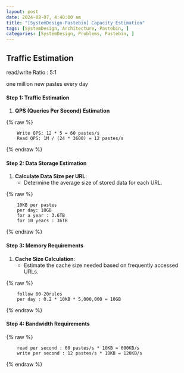 ```yaml
---
layout: post
date: 2024-08-07, 4:40:00 am
title: "[SystemDesign-Pastebin] Capacity Estimation"
tags: [SystemDesign, Architecture, Pastebin, ]
categories: [SystemDesign, Problems, Pastebin, ]
---
```



## Traffic Estimation


read/write Ratio : 5:1


one million new pastes every day


#### Step 1: Traffic Estimation

1. **QPS (Queries Per Second) Estimation**


{% raw %}
```text
    Write QPS: 12 * 5 = 60 pastes/s
    Read QPS: 1M / (24 * 3600) = 12 pastes/s
```
{% endraw %}



#### Step 2: Data Storage Estimation

1. **Calculate Data Size per URL**:
	- Determine the average size of stored data for each URL.


{% raw %}
```text
    10KB per pastes
    per day: 10GB
    for a year : 3.6TB
    for 10 years : 36TB
```
{% endraw %}



#### Step 3: Memory Requirements

1. **Cache Size Calculation**:
	- Estimate the cache size needed based on frequently accessed URLs.


{% raw %}
```text
    follow 80-20rules
    per day : 0.2 * 10KB * 5,000,000 = 10GB
```
{% endraw %}



#### Step 4: Bandwidth Requirements



{% raw %}
```text
    read per second : 60 pastes/s * 10KB = 600KB/s
    write per second : 12 pastes/s * 10KB = 120KB/s
```
{% endraw %}


